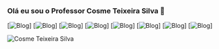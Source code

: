 ### Olá eu sou o Professor Cosme Teixeira Silva 👋
[![Blog](https://img.shields.io/badge/Python-3776AB?style=for-the-badge&logo=python&logoColor=white)]
[![Blog](https://img.shields.io/badge/CSS-239120?&style=for-the-badge&logo=css3&logoColor=white)]
[![Blog](https://img.shields.io/badge/HTML5-E34F26?style=for-the-badge&logo=html5&logoColor=white)]
[![Blog](https://img.shields.io/badge/CSS3-1572B6?style=for-the-badge&logo=css3&logoColor=white)]
[![Blog](https://img.shields.io/badge/PHP-777BB4?style=for-the-badge&logo=php&logoColor=white)]
[![Blog](https://img.shields.io/badge/Bootstrap-563D7C?style=for-the-badge&logo=bootstrap&logoColor=white)]
[![Blog](https://img.shields.io/badge/JavaScript-F7DF1E?style=for-the-badge&logo=javascript&logoColor=black)]
[![Blog](https://img.shields.io/badge/PHP-777BB4?style=for-the-badge&logo=php&logoColor=white)]


![Cosme Teixeira Silva](https://github-readme-stats.vercel.app/api?username=CosmeTSilva&show_icons=true&bg_color=00000000)
<!--

**CosmeTSilva/CosmeTSilva** is a ✨ _special_ ✨ repository because its `README.md` (this file) appears on your GitHub profile.


